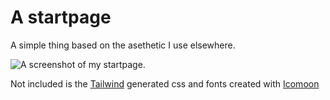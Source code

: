 # A startpage
A simple thing based on the asethetic I use elsewhere.

![A screenshot of my startpage.](https://i.imgur.com/PYIyVwo.png)

Not included is the [Tailwind](https://tailwindcss.com) generated css and fonts created with [Icomoon](https://icomoon.io/app/#/select/library)
